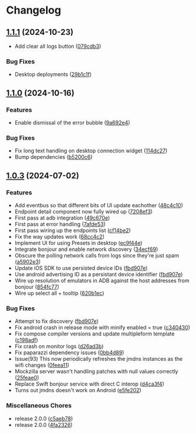 # Changelog

## [1.1.1](https://github.com/Apadmi-Engineering/Mockzilla/compare/mockzilla-management-ui-v1.1.0...mockzilla-management-ui-v1.1.1) (2024-10-23)

* Add clear all logs button ([079cdb3](https://github.com/Apadmi-Engineering/Mockzilla/commit/079cdb3be7736deaee09244c69bf99dddbf62de2))

### Bug Fixes

* Desktop deployments ([29b1c1f](https://github.com/Apadmi-Engineering/Mockzilla/commit/29b1c1ff0b9bd8b470761fb0ce75c6acf6480f63))

## [1.1.0](https://github.com/Apadmi-Engineering/Mockzilla/compare/mockzilla-management-ui-v1.0.3...mockzilla-management-ui-v1.1.0) (2024-10-16)


### Features

* Enable dismissal of the error bubble ([9a692e4](https://github.com/Apadmi-Engineering/Mockzilla/commit/9a692e4e2a0551abddb497f4e68cd4a26b929fa1))

### Bug Fixes

* Fix long text handling on desktop connection widget ([114dc27](https://github.com/Apadmi-Engineering/Mockzilla/commit/114dc2721ed9b41586ddae30f51b39c84be9f798))
* Bump dependencies ([b5200c6](https://github.com/Apadmi-Engineering/Mockzilla/commit/b5200c6cff3e6c6e4ad258e4900e318831151444))

## [1.0.3](https://github.com/Apadmi-Engineering/Mockzilla/compare/mockzilla-management-ui-v1.0.0...mockzilla-management-ui-v1.0.3) (2024-07-02)


### Features

* Add eventbus so that different bits of UI update eachother ([48c4c10](https://github.com/Apadmi-Engineering/Mockzilla/commit/48c4c1064267167726f859f43b7152edb0d3c83d))
* Endpoint detail component now fully wired up ([7208ef3](https://github.com/Apadmi-Engineering/Mockzilla/commit/7208ef337914f846da9495f8d31a09b5a24893e6))
* First pass at adb integration ([49c670e](https://github.com/Apadmi-Engineering/Mockzilla/commit/49c670ee692f47815f17034350564ec736046327))
* First pass at error handling ([7afde53](https://github.com/Apadmi-Engineering/Mockzilla/commit/7afde5345d7e501fa84cbec5711665ecec94348a))
* First pass wiring up the endpoints list ([cf14be2](https://github.com/Apadmi-Engineering/Mockzilla/commit/cf14be2d84d9ddc3bfa9653d0b48bc256845c188))
* Fix the way updates work ([68cc4c2](https://github.com/Apadmi-Engineering/Mockzilla/commit/68cc4c215c8adef63b7651b295948656aa4fcff0))
* Implement UI for using Presets in desktop ([ec9f44e](https://github.com/Apadmi-Engineering/Mockzilla/commit/ec9f44ee0cf18835c55841d35e02dba55cffd0f4))
* Integrate bonjour and enable network discovery ([34ecf69](https://github.com/Apadmi-Engineering/Mockzilla/commit/34ecf6923db72438df826ef1593d3a946176eebc))
* Obscure the polling network calls from logs since they're just spam ([a5902e3](https://github.com/Apadmi-Engineering/Mockzilla/commit/a5902e3cfd6d7de0651d9dfe0e48dc4e7079448e))
* Update iOS SDK to use persisted device IDs ([fbd907e](https://github.com/Apadmi-Engineering/Mockzilla/commit/fbd907e97e7cf104404d1e0ae12e3778bbd974eb))
* Use android advertising ID as a persistant device identifier ([fbd907e](https://github.com/Apadmi-Engineering/Mockzilla/commit/fbd907e97e7cf104404d1e0ae12e3778bbd974eb))
* Wire up resolution of emulators in ADB against the host addresses from bonjour ([854fc77](https://github.com/Apadmi-Engineering/Mockzilla/commit/854fc779576b88c2b09f6f7cdcc82f651b774d1a))
* Wire up select all + tooltip ([620b1ec](https://github.com/Apadmi-Engineering/Mockzilla/commit/620b1ececc612c517c88c3986229ca5a180ff007))


### Bug Fixes

* Attempt to fix discovery ([fbd907e](https://github.com/Apadmi-Engineering/Mockzilla/commit/fbd907e97e7cf104404d1e0ae12e3778bbd974eb))
* Fix android crash in release mode with minify enabled = true ([c340430](https://github.com/Apadmi-Engineering/Mockzilla/commit/c340430d584ffee611ef3355532115489b66d279))
* Fix compose compiler versions and update multipleform template ([c198adf](https://github.com/Apadmi-Engineering/Mockzilla/commit/c198adfbee403ed53757cbb0e4de636409b31b1b))
* Fix crash on monitor logs ([d26ad3b](https://github.com/Apadmi-Engineering/Mockzilla/commit/d26ad3b59d9abe5280b1aa4a3b8e5a2e0a8468f1))
* Fix paparazzi dependency issues ([0bb4d89](https://github.com/Apadmi-Engineering/Mockzilla/commit/0bb4d89b2ce872d0613cf0853df130b3cf9e4950))
* Issue(93) This now periodically refreshes the jmdns instances as the wifi changes ([0feea11](https://github.com/Apadmi-Engineering/Mockzilla/commit/0feea115281092717f3c63e1d8adf5e210d4682a))
* Mockzilla server wasn't handling patches with null values correctly ([25feae0](https://github.com/Apadmi-Engineering/Mockzilla/commit/25feae036792b0123c60c8128e3ee4f490d0c7c4))
* Replace Swift bonjour service with direct C interop ([d4ca3f4](https://github.com/Apadmi-Engineering/Mockzilla/commit/d4ca3f4e6b6963ba8657145d28f1887aef013d6a))
* Turns out jmdns doesn't work on Android ([e5fe202](https://github.com/Apadmi-Engineering/Mockzilla/commit/e5fe2023e6a3b7ea260642a1b991742c48ca2415))


### Miscellaneous Chores

* release 2.0.0 ([c5aeb78](https://github.com/Apadmi-Engineering/Mockzilla/commit/c5aeb78c070a0dcee855920b6f0dce1966b98245))
* release 2.0.0 ([4fa2326](https://github.com/Apadmi-Engineering/Mockzilla/commit/4fa2326c45a13f764dbe8549cf91bae36db85a1b))
